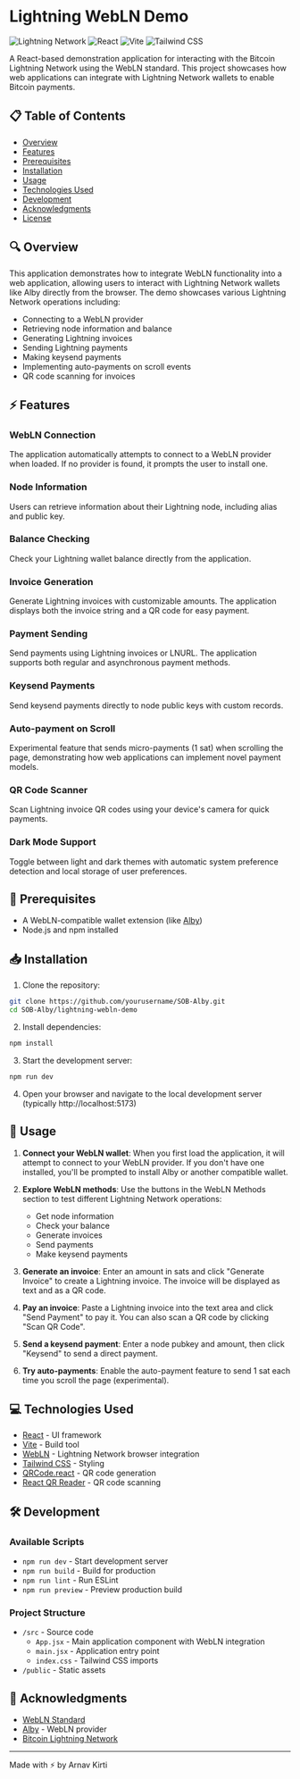 # Lightning WebLN Demo

![Lightning Network](https://img.shields.io/badge/Lightning%20Network-F7931A?style=for-the-badge&logo=bitcoin&logoColor=white)
![React](https://img.shields.io/badge/React-61DAFB?style=for-the-badge&logo=react&logoColor=black)
![Vite](https://img.shields.io/badge/Vite-646CFF?style=for-the-badge&logo=vite&logoColor=white)
![Tailwind CSS](https://img.shields.io/badge/Tailwind%20CSS-38B2AC?style=for-the-badge&logo=tailwind-css&logoColor=white)

A React-based demonstration application for interacting with the Bitcoin Lightning Network using the WebLN standard. This project showcases how web applications can integrate with Lightning Network wallets to enable Bitcoin payments.

## 📋 Table of Contents

- [Overview](#overview)
- [Features](#features)
- [Prerequisites](#prerequisites)
- [Installation](#installation)
- [Usage](#usage)
- [Technologies Used](#technologies-used)
- [Development](#development)
- [Acknowledgments](#acknowledgments)
- [License](#license)

## 🔍 Overview

This application demonstrates how to integrate WebLN functionality into a web application, allowing users to interact with Lightning Network wallets like Alby directly from the browser. The demo showcases various Lightning Network operations including:

- Connecting to a WebLN provider
- Retrieving node information and balance
- Generating Lightning invoices
- Sending Lightning payments
- Making keysend payments
- Implementing auto-payments on scroll events
- QR code scanning for invoices

## ⚡ Features

### WebLN Connection

The application automatically attempts to connect to a WebLN provider when loaded. If no provider is found, it prompts the user to install one.

### Node Information

Users can retrieve information about their Lightning node, including alias and public key.

### Balance Checking

Check your Lightning wallet balance directly from the application.

### Invoice Generation

Generate Lightning invoices with customizable amounts. The application displays both the invoice string and a QR code for easy payment.

### Payment Sending

Send payments using Lightning invoices or LNURL. The application supports both regular and asynchronous payment methods.

### Keysend Payments

Send keysend payments directly to node public keys with custom records.

### Auto-payment on Scroll

Experimental feature that sends micro-payments (1 sat) when scrolling the page, demonstrating how web applications can implement novel payment models.

### QR Code Scanner

Scan Lightning invoice QR codes using your device's camera for quick payments.

### Dark Mode Support

Toggle between light and dark themes with automatic system preference detection and local storage of user preferences.

## 🔧 Prerequisites

- A WebLN-compatible wallet extension (like [Alby](https://getalby.com/))
- Node.js and npm installed

## 📥 Installation

1. Clone the repository:
```bash
git clone https://github.com/yourusername/SOB-Alby.git
cd SOB-Alby/lightning-webln-demo
```

2. Install dependencies:
```bash
npm install
```

3. Start the development server:
```bash
npm run dev
```

4. Open your browser and navigate to the local development server (typically http://localhost:5173)

## 🚀 Usage

1. **Connect your WebLN wallet**: When you first load the application, it will attempt to connect to your WebLN provider. If you don't have one installed, you'll be prompted to install Alby or another compatible wallet.

2. **Explore WebLN methods**: Use the buttons in the WebLN Methods section to test different Lightning Network operations:
   - Get node information
   - Check your balance
   - Generate invoices
   - Send payments
   - Make keysend payments

3. **Generate an invoice**: Enter an amount in sats and click "Generate Invoice" to create a Lightning invoice. The invoice will be displayed as text and as a QR code.

4. **Pay an invoice**: Paste a Lightning invoice into the text area and click "Send Payment" to pay it. You can also scan a QR code by clicking "Scan QR Code".

5. **Send a keysend payment**: Enter a node pubkey and amount, then click "Keysend" to send a direct payment.

6. **Try auto-payments**: Enable the auto-payment feature to send 1 sat each time you scroll the page (experimental).

## 💻 Technologies Used

- [React](https://reactjs.org/) - UI framework
- [Vite](https://vitejs.dev/) - Build tool
- [WebLN](https://webln.dev/) - Lightning Network browser integration
- [Tailwind CSS](https://tailwindcss.com/) - Styling
- [QRCode.react](https://www.npmjs.com/package/qrcode.react) - QR code generation
- [React QR Reader](https://www.npmjs.com/package/react-qr-reader) - QR code scanning

## 🛠️ Development

### Available Scripts

- `npm run dev` - Start development server
- `npm run build` - Build for production
- `npm run lint` - Run ESLint
- `npm run preview` - Preview production build

### Project Structure

- `/src` - Source code
  - `App.jsx` - Main application component with WebLN integration
  - `main.jsx` - Application entry point
  - `index.css` - Tailwind CSS imports
- `/public` - Static assets

## 🙏 Acknowledgments

- [WebLN Standard](https://webln.dev/)
- [Alby](https://getalby.com/) - WebLN provider
- [Bitcoin Lightning Network](https://lightning.network/)

---

Made with ⚡ by Arnav Kirti

        